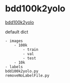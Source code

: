 # bdd100k2yolo

[bdd100k2yolo](https://qianxu.run/2021/04/09/bdd100k2yolo/)

default dict
```
- images
    - 100k
        - train
        - val
        - test
    - 10k
- labels
bdd100k2yolo.py
removeNoLabelFile.py
```
